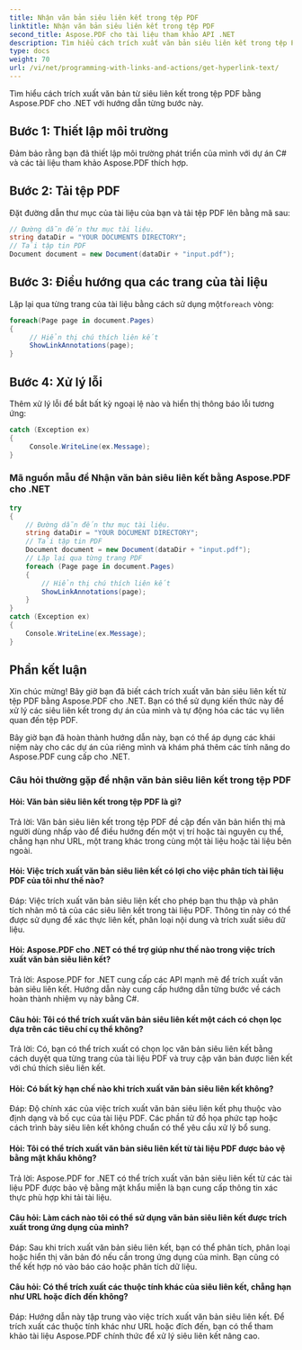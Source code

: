 ```yaml
---
title: Nhận văn bản siêu liên kết trong tệp PDF
linktitle: Nhận văn bản siêu liên kết trong tệp PDF
second_title: Aspose.PDF cho tài liệu tham khảo API .NET
description: Tìm hiểu cách trích xuất văn bản siêu liên kết trong tệp PDF bằng Aspose.PDF cho .NET.
type: docs
weight: 70
url: /vi/net/programming-with-links-and-actions/get-hyperlink-text/
---
```

Tìm hiểu cách trích xuất văn bản từ siêu liên kết trong tệp PDF bằng Aspose.PDF cho .NET với hướng dẫn từng bước này.

## Bước 1: Thiết lập môi trường

Đảm bảo rằng bạn đã thiết lập môi trường phát triển của mình với dự án C# và các tài liệu tham khảo Aspose.PDF thích hợp.

## Bước 2: Tải tệp PDF

Đặt đường dẫn thư mục của tài liệu của bạn và tải tệp PDF lên bằng mã sau:

```csharp
// Đường dẫn đến thư mục tài liệu.
string dataDir = "YOUR DOCUMENTS DIRECTORY";
// Tải tập tin PDF
Document document = new Document(dataDir + "input.pdf");
```

## Bước 3: Điều hướng qua các trang của tài liệu

 Lặp lại qua từng trang của tài liệu bằng cách sử dụng một`foreach` vòng:

```csharp
foreach(Page page in document.Pages)
{
     // Hiển thị chú thích liên kết
     ShowLinkAnnotations(page);
}
```

## Bước 4: Xử lý lỗi

Thêm xử lý lỗi để bắt bất kỳ ngoại lệ nào và hiển thị thông báo lỗi tương ứng:

```csharp
catch (Exception ex)
{
     Console.WriteLine(ex.Message);
}
```

### Mã nguồn mẫu để Nhận văn bản siêu liên kết bằng Aspose.PDF cho .NET 
```csharp
try
{
	// Đường dẫn đến thư mục tài liệu.
	string dataDir = "YOUR DOCUMENT DIRECTORY";
	// Tải tập tin PDF
	Document document = new Document(dataDir + "input.pdf");
	// Lặp lại qua từng trang PDF
	foreach (Page page in document.Pages)
	{
		// Hiển thị chú thích liên kết
		ShowLinkAnnotations(page);
	}
}
catch (Exception ex)
{
	Console.WriteLine(ex.Message);
}
```

## Phần kết luận

Xin chúc mừng! Bây giờ bạn đã biết cách trích xuất văn bản siêu liên kết từ tệp PDF bằng Aspose.PDF cho .NET. Bạn có thể sử dụng kiến thức này để xử lý các siêu liên kết trong dự án của mình và tự động hóa các tác vụ liên quan đến tệp PDF.

Bây giờ bạn đã hoàn thành hướng dẫn này, bạn có thể áp dụng các khái niệm này cho các dự án của riêng mình và khám phá thêm các tính năng do Aspose.PDF cung cấp cho .NET.

### Câu hỏi thường gặp để nhận văn bản siêu liên kết trong tệp PDF

#### Hỏi: Văn bản siêu liên kết trong tệp PDF là gì?

Trả lời: Văn bản siêu liên kết trong tệp PDF đề cập đến văn bản hiển thị mà người dùng nhấp vào để điều hướng đến một vị trí hoặc tài nguyên cụ thể, chẳng hạn như URL, một trang khác trong cùng một tài liệu hoặc tài liệu bên ngoài.

#### Hỏi: Việc trích xuất văn bản siêu liên kết có lợi cho việc phân tích tài liệu PDF của tôi như thế nào?

Đáp: Việc trích xuất văn bản siêu liên kết cho phép bạn thu thập và phân tích nhãn mô tả của các siêu liên kết trong tài liệu PDF. Thông tin này có thể được sử dụng để xác thực liên kết, phân loại nội dung và trích xuất siêu dữ liệu.

#### Hỏi: Aspose.PDF cho .NET có thể trợ giúp như thế nào trong việc trích xuất văn bản siêu liên kết?

Trả lời: Aspose.PDF for .NET cung cấp các API mạnh mẽ để trích xuất văn bản siêu liên kết. Hướng dẫn này cung cấp hướng dẫn từng bước về cách hoàn thành nhiệm vụ này bằng C#.

#### Câu hỏi: Tôi có thể trích xuất văn bản siêu liên kết một cách có chọn lọc dựa trên các tiêu chí cụ thể không?

Trả lời: Có, bạn có thể trích xuất có chọn lọc văn bản siêu liên kết bằng cách duyệt qua từng trang của tài liệu PDF và truy cập văn bản được liên kết với chú thích siêu liên kết.

#### Hỏi: Có bất kỳ hạn chế nào khi trích xuất văn bản siêu liên kết không?

Đáp: Độ chính xác của việc trích xuất văn bản siêu liên kết phụ thuộc vào định dạng và bố cục của tài liệu PDF. Các phần tử đồ họa phức tạp hoặc cách trình bày siêu liên kết không chuẩn có thể yêu cầu xử lý bổ sung.

#### Hỏi: Tôi có thể trích xuất văn bản siêu liên kết từ tài liệu PDF được bảo vệ bằng mật khẩu không?

Trả lời: Aspose.PDF for .NET có thể trích xuất văn bản siêu liên kết từ các tài liệu PDF được bảo vệ bằng mật khẩu miễn là bạn cung cấp thông tin xác thực phù hợp khi tải tài liệu.

#### Câu hỏi: Làm cách nào tôi có thể sử dụng văn bản siêu liên kết được trích xuất trong ứng dụng của mình?

Đáp: Sau khi trích xuất văn bản siêu liên kết, bạn có thể phân tích, phân loại hoặc hiển thị văn bản đó nếu cần trong ứng dụng của mình. Bạn cũng có thể kết hợp nó vào báo cáo hoặc phân tích dữ liệu.

#### Câu hỏi: Có thể trích xuất các thuộc tính khác của siêu liên kết, chẳng hạn như URL hoặc đích đến không?

Đáp: Hướng dẫn này tập trung vào việc trích xuất văn bản siêu liên kết. Để trích xuất các thuộc tính khác như URL hoặc đích đến, bạn có thể tham khảo tài liệu Aspose.PDF chính thức để xử lý siêu liên kết nâng cao.